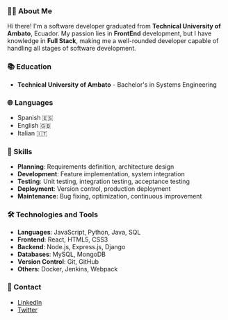 ### 👨‍💻 About Me

Hi there! I'm a software developer graduated from **Technical University of Ambato**, Ecuador. My passion lies in **FrontEnd** development, but I have knowledge in **Full Stack**, making me a well-rounded developer capable of handling all stages of software development.

### 📚 Education

- **Technical University of Ambato** - Bachelor's in Systems Engineering

### 🌐 Languages

- Spanish 🇪🇸
- English 🇬🇧
- Italian 🇮🇹

### 💼 Skills

- **Planning**: Requirements definition, architecture design
- **Development**: Feature implementation, system integration
- **Testing**: Unit testing, integration testing, acceptance testing
- **Deployment**: Version control, production deployment
- **Maintenance**: Bug fixing, optimization, continuous improvement

### 🛠️ Technologies and Tools

- **Languages**: JavaScript, Python, Java, SQL
- **Frontend**: React, HTML5, CSS3
- **Backend**: Node.js, Express.js, Django
- **Databases**: MySQL, MongoDB
- **Version Control**: Git, GitHub
- **Others**: Docker, Jenkins, Webpack

### 🌟 Contact

- [LinkedIn](https://www.linkedin.com/in/your-profile/)
- [Twitter](https://twitter.com/your-profile/)
